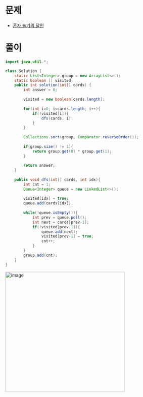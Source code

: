 # 문제
- [혼자 놀기의 달인](https://school.programmers.co.kr/learn/courses/30/lessons/131130)

# 풀이
```java
import java.util.*;

class Solution {
    static List<Integer> group = new ArrayList<>();
    static boolean [] visited;
    public int solution(int[] cards) {
        int answer = 0;
        
        visited = new boolean[cards.length];
        
        for(int i=0; i<cards.length; i++){
            if(!visited[i]){
                dfs(cards, i);   
            }
        }
        
        Collections.sort(group, Comparator.reverseOrder());
        
        if(group.size() != 1){ 
            return group.get(0) * group.get(1);   
        }
        
        return answer;
    }
    
    public void dfs(int[] cards, int idx){
        int cnt = 1;
        Queue<Integer> queue = new LinkedList<>();
        
        visited[idx] = true;
        queue.add(cards[idx]);
        
        while(!queue.isEmpty()){
            int prev = queue.poll();
            int next = cards[prev-1];
            if(!visited[prev-1]){
                queue.add(next);
                visited[prev-1] = true;
                cnt++;
            }
        }
        group.add(cnt);    
    }
}

```
<img width="378" alt="image" src="https://github.com/v-studies/algorithm/assets/70589857/b443b070-9c08-4f06-adfe-ddd45057ca5d">
